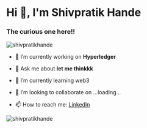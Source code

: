 <h1 align="left">Hi 👋, I'm Shivpratik Hande</h1>
<h3 align="left">The curious one here!!</h3>

<p align="left"> <img src="https://komarev.com/ghpvc/?username=shivpratikhande&label=Profile%20views&color=0e75b6&style=flat" alt="shivpratikhande" /> </p>


- 🔭 I’m currently working on **Hyperledger**

- 💬 Ask me about **let me thinkkk**
  
- 🌱 I’m currently learning web3 

- 💞️ I’m looking to collaborate on ...loading...

- 📫 How to reach me: [LinkedIn](https://www.linkedin.com/in/shivpratik-hande-63b409284/)

<p><img align="center" src="https://github-readme-streak-stats.herokuapp.com/?user=shivpratikhande&" alt="shivpratikhande" /></p>
